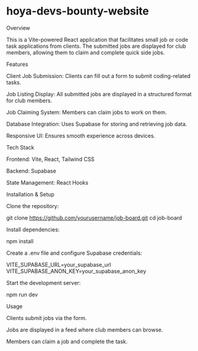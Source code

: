 # hoya-devs-bounty-website

Overview

This is a Vite-powered React application that facilitates small job or code task applications from clients. The submitted jobs are displayed for club members, allowing them to claim and complete quick side jobs.

Features

Client Job Submission: Clients can fill out a form to submit coding-related tasks.

Job Listing Display: All submitted jobs are displayed in a structured format for club members.

Job Claiming System: Members can claim jobs to work on them.

Database Integration: Uses Supabase for storing and retrieving job data.

Responsive UI: Ensures smooth experience across devices.

Tech Stack

Frontend: Vite, React, Tailwind CSS

Backend: Supabase

State Management: React Hooks

Installation & Setup

Clone the repository:

git clone https://github.com/yourusername/job-board.git
cd job-board

Install dependencies:

npm install

Create a .env file and configure Supabase credentials:

VITE_SUPABASE_URL=your_supabase_url
VITE_SUPABASE_ANON_KEY=your_supabase_anon_key

Start the development server:

npm run dev

Usage

Clients submit jobs via the form.

Jobs are displayed in a feed where club members can browse.

Members can claim a job and complete the task.
